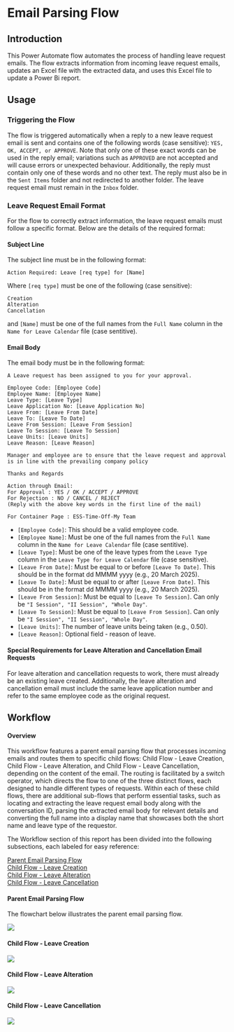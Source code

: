 # Email Parsing Flow

## Introduction
This Power Automate flow automates the process of handling leave request emails. The flow extracts information from incoming leave request emails, updates an Excel file with the extracted data, and uses this Excel file to update a Power Bi report.

## Usage
### Triggering the Flow
The flow is triggered automatically when a reply to a new leave request email is sent and contains one of the following words (case sensitive): ``YES, OK, ACCEPT, or APPROVE``. Note that only one of these exact words can be used in the reply email; variations such as ``APPROVED`` are not accepted and will cause errors or unexpected behaviour. Additionally, the reply must contain only one of these words and no other text. The reply must also be in the ``Sent Items`` folder and not redirected to another folder. The leave request email must remain in the ``Inbox`` folder.

### Leave Request Email Format
For the flow to correctly extract information, the leave request emails must follow a specific format. Below are the details of the required format:

#### Subject Line
The subject line must be in the following format:
```
Action Required: Leave [req type] for [Name]
```
Where ``[req type]`` must be one of the following (case sensitive):

```
Creation
Alteration
Cancellation
``` 

and ``[Name]`` must be one of the full names from the ``Full Name`` column in the ``Name for Leave Calendar`` file (case sentitive).

<div style="page-break-after: always;"></div>

#### Email Body
The email body must be in the following format:
```
A Leave request has been assigned to you for your approval.

Employee Code: [Employee Code]
Employee Name: [Employee Name]
Leave Type: [Leave Type]
Leave Application No: [Leave Application No]
Leave From: [Leave From Date]
Leave To: [Leave To Date]
Leave From Session: [Leave From Session]
Leave To Session: [Leave To Session]
Leave Units: [Leave Units]
Leave Reason: [Leave Reason]

Manager and employee are to ensure that the leave request and approval is in line with the prevailing company policy

Thanks and Regards

Action through Email:
For Approval : YES / OK / ACCEPT / APPROVE
For Rejection : NO / CANCEL / REJECT
(Reply with the above key words in the first line of the mail)

For Container Page : ESS-Time-Off-My Team
```

* ``[Employee Code]``: This should be a valid employee code.
* ``[Employee Name]``: Must be one of the full names from the ``Full Name`` column in the ``Name for Leave Calendar`` file (case sentitive).
* ``[Leave Type]``: Must be one of the leave types from the ``Leave Type`` column in the `Leave Type for Leave Calendar` file (case sensitive).
* ``[Leave From Date]``: Must be equal to or before `[Leave To Date]`. This should be in the format dd MMMM yyyy (e.g., 20 March 2025).
* ``[Leave To Date]``: Must be equal to or after `[Leave From Date]`. This should be in the format dd MMMM yyyy (e.g., 20 March 2025).
* ``[Leave From Session]``: Must be equal to ``[Leave To Session]``. Can only be ``"I Session", "II Session", "Whole Day"``.
* ``[Leave To Session]``: Must be equal to ``[Leave From Session]``. Can only be ``"I Session", "II Session", "Whole Day"``.
* `[Leave Units]`: The number of leave units being taken (e.g., 0.50).
* ``[Leave Reason]``: Optional field - reason of leave.

#### Special Requirements for Leave Alteration and Cancellation Email Requests
For leave alteration and cancellation requests to work, there must already be an existing leave created. Additionally, the leave alteration and cancellation email must include the same leave application number and refer to the same employee code as the original request.

<div style="page-break-after: always;"></div>

## Workflow

#### Overview
This workflow features a parent email parsing flow that processes incoming emails and routes them to specific child flows: Child Flow - Leave Creation, Child Flow - Leave Alteration, and Child Flow - Leave Cancellation, depending on the content of the email. The routing is facilitated by a switch operator, which directs the flow to one of the three distinct flows, each designed to handle different types of requests. Within each of these child flows, there are additional sub-flows that perform essential tasks, such as locating and extracting the leave request email body along with the conversation ID, parsing the extracted email body for relevant details and converting the full name into a display name that showcases both the short name and leave type of the requestor. 

The Workflow section of this report has been divided into the following subsections, each labeled for easy reference:

[Parent Email Parsing Flow](#parent-email-parsing-flow)\
[Child Flow - Leave Creation](#child-flow---leave-creation)\
[Child Flow - Leave Alteration](#child-flow---leave-alteration)\
[Child Flow - Leave Cancellation](#child-flow---leave-cancellation)

#### Parent Email Parsing Flow
The flowchart below illustrates the parent email parsing flow.

![](https://github.com/haowern98/readme/blob/main/Parent%20Email%20Parsing%20Flow-Flowchart.drawio.svg)

#### Child Flow - Leave Creation

![](https://github.com/haowern98/readme/blob/main/leave_creation_child_flowchart.drawio.svg)

#### Child Flow - Leave Alteration

![](https://github.com/haowern98/readme/blob/main/leave_alteration_childflow.drawio.svg)

#### Child Flow - Leave Cancellation

![](https://github.com/haowern98/readme/blob/main/leave_cancellation_flowchart.drawio.svg)


